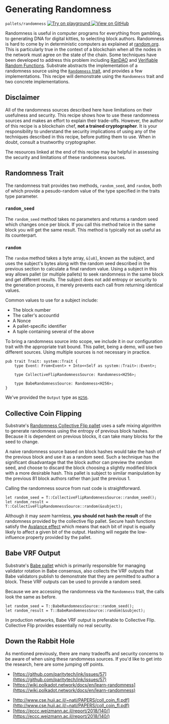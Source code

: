 # Generating Randomness

`pallets/randomness`
[
	![Try on playground](https://img.shields.io/badge/Playground-Try%20it!-brightgreen?logo=Parity%20Substrate)
](https://playground-staging.substrate.dev/?deploy=recipes&files=%2Fhome%2Fsubstrate%2Fworkspace%2Fpallets%2Frandomness%2Fsrc%2Flib.rs)
[
	![View on GitHub](https://img.shields.io/badge/Github-View%20Code-brightgreen?logo=github)
](https://github.com/substrate-developer-hub/recipes/tree/master/pallets/randomness/src/lib.rs)

Randomness is useful in computer programs for everything from gambling, to generating DNA for
digital kitties, to selecting block authors. Randomness is hard to come by in deterministic
computers as explained at [random.org](https://www.random.org/randomness/). This is particularly
true in the context of a blockchain when all the nodes in the network must agree on the state of the
chain. Some techniques have been developed to address this problem including
[RanDAO](https://github.com/randao/randao) and
[Verifiable Random Functions](https://en.wikipedia.org/wiki/Verifiable_random_function). Substrate
abstracts the implementation of a randomness source using the
[`Randomness` trait](https://substrate.dev/rustdocs/v2.0.0-rc4/frame_support/traits/trait.Randomness.html), and
provides a few implementations. This recipe will demonstrate using the `Randomness` trait and two
concrete implementations.

## Disclaimer

All of the randomness sources described here have limitations on their usefulness and security. This
recipe shows how to use these randomness sources and makes an effort to explain their trade-offs.
However, the author of this recipe is a blockchain chef, **not a trained cryptographer**. It is your
responsibility to understand the security implications of using any of the techniques described in
this recipe, before putting them to use. When in doubt, consult a trustworthy cryptographer.

The resources linked at the end of this recipe may be helpful in assessing the security and
limitations of these randomness sources.

## Randomness Trait

The randomness trait provides two methods, `random_seed`, and `random`, both of which provide a
pesudo-random value of the type specified in the traits type parameter.

### `random_seed`

The `random_seed` method takes no parameters and returns a random seed which changes once per block.
If you call this method twice in the same block you will get the same result. This method is
typically not as useful as its counterpart.

### `random`

The `random` method takes a byte array, `&[u8]`, known as the subject, and uses the subject's bytes
along with the random seed described in the previous section to calculate a final random value.
Using a subject in this way allows pallet (or multiple pallets) to seek randomness in the same block
and get different results. The subject does not add entropy or security to the generation process,
it merely prevents each call from returning identical values.

Common values to use for a subject include:

-   The block number
-   The caller's accountId
-   A Nonce
-   A pallet-specific identifier
-   A tuple containing several of the above

To bring a randomness source into scope, we include it in our configuration trait with the
appropriate trait bound. This pallet, being a demo, will use two different sources. Using multiple
sources is not necessary in practice.

```rust, ignore
pub trait Trait: system::Trait {
	type Event: From<Event> + Into<<Self as system::Trait>::Event>;

	type CollectiveFlipRandomnessSource: Randomness<H256>;

	type BabeRandomnessSource: Randomness<H256>;
}
```

We've provided the `Output` type as [`H256`](https://substrate.dev/rustdocs/v2.0.0-rc4/sp_core/struct.H256.html).

## Collective Coin Flipping

Substrate's
[Randomness Collective Flip pallet](https://substrate.dev/rustdocs/v2.0.0-rc4/pallet_randomness_collective_flip/index.html)
uses a safe mixing algorithm to generate randomness using the entropy of previous block hashes.
Because it is dependent on previous blocks, it can take many blocks for the seed to change.

A naive randomness source based on block hashes would take the hash of the previous block and use it
as a random seed. Such a technique has the significant disadvantage that the block author can
preview the random seed, and choose to discard the block choosing a slightly modified block with a
more desirable hash. This pallet is subject to similar manipulation by the previous 81 block authors
rather than just the previous 1.

Calling the randomness source from rust code is straightforward.

```rust, ignore
let random_seed = T::CollectiveFlipRandomnessSource::random_seed();
let random_result = T::CollectiveFlipRandomnessSource::random(&subject);
```

Although it may _seem_ harmless, **you should not hash the result** of the randomness provided by
the collective flip pallet. Secure hash functions satisfy the
[Avalance effect](https://en.wikipedia.org/wiki/Avalanche_effect) which means that each bit of input
is equally likely to affect a given bit of the output. Hashing will negate the low-influence
property provided by the pallet.

## Babe VRF Output

Substrate's [Babe pallet](https://substrate.dev/rustdocs/v2.0.0-rc4/pallet_babe/index.html) which is primarily
responsible for managing validator rotation in Babe consensus, also collects the VRF outputs that
Babe validators publish to demonstrate that they are permitted to author a block. These VRF outputs
can be used to provide a random seed.

Because we are accessing the randomness via the `Randomness` trait, the calls look the same as
before.

```rust, ignore
let random_seed = T::BabeRandomnessSource::random_seed();
let random_result = T::BabeRandomnessSource::random(&subject);
```

In production networks, Babe VRF output is preferable to Collective Flip. Collective Flip provides
essentially no real security.

## Down the Rabbit Hole

As mentioned previously, there are many tradeoffs and security concerns to be aware of when using
these randomness sources. If you'd like to get into the research, here are some jumping off points.

-   [https://github.com/paritytech/ink/issues/57](https://github.com/paritytech/ink/issues/57)
-   [https://wiki.polkadot.network/docs/en/learn-randomness](https://wiki.polkadot.network/docs/en/learn-randomness)
<!-- markdown-link-check-disable-next-line -->
-   [http://www.cse.huji.ac.il/~nati/PAPERS/coll_coin_fl.pdf](http://www.cse.huji.ac.il/~nati/PAPERS/coll_coin_fl.pdf)
-   [https://eccc.weizmann.ac.il/report/2018/140/](https://eccc.weizmann.ac.il/report/2018/140/)
